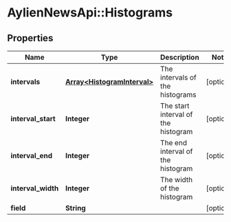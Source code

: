 # AylienNewsApi::Histograms

## Properties
Name | Type | Description | Notes
------------ | ------------- | ------------- | -------------
**intervals** | [**Array&lt;HistogramInterval&gt;**](HistogramInterval.md) | The intervals of the histograms | [optional] 
**interval_start** | **Integer** | The start interval of the histogram | [optional] 
**interval_end** | **Integer** | The end interval of the histogram | [optional] 
**interval_width** | **Integer** | The width of the histogram | [optional] 
**field** | **String** |  | [optional] 


